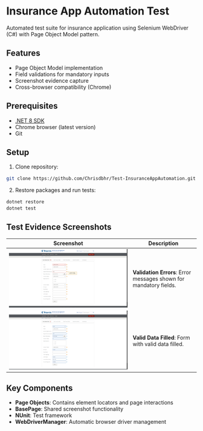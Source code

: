 # Insurance App Automation Test

Automated test suite for insurance application using Selenium WebDriver (C#) with Page Object Model pattern.

## Features
- Page Object Model implementation
- Field validations for mandatory inputs
- Screenshot evidence capture
- Cross-browser compatibility (Chrome)

## Prerequisites
- [.NET 8 SDK](https://dotnet.microsoft.com/download/dotnet/8.0)
- Chrome browser (latest version)
- Git

## Setup
1. Clone repository:
```bash
git clone https://github.com/Chrisdbhr/Test-InsuranceAppAutomation.git
```
2. Restore packages and run tests:
```bash
dotnet restore
dotnet test
```
## Test Evidence Screenshots

| Screenshot | Description |
|------------|-------------|
| ![Validation Errors](./screenshots/validation-errors.png) | **Validation Errors**: Error messages shown for mandatory fields. |
| ![Valid Data Entered](./screenshots/vehicle-data-filled.png) | **Valid Data Filled**: Form with valid data filled. |

## Key Components
- **Page Objects**: Contains element locators and page interactions
- **BasePage**: Shared screenshot functionality
- **NUnit**: Test framework
- **WebDriverManager**: Automatic browser driver management
